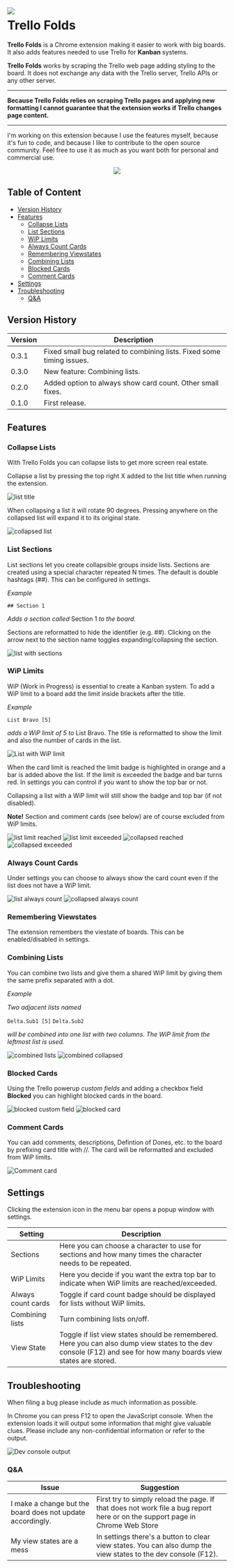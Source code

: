 <img style="float: left; margin-right: 10px; top: 15px; position: relative;" src="extension/icons/icon64.png"/>

# Trello Folds <!-- omit in toc -->

**Trello Folds** is a Chrome extension making it easier to work with big boards. It also adds features needed to use Trello for **Kanban** systems.

**Trello Folds** works by scraping the Trello web page adding styling to the board. It does not exchange any data with the Trello server, Trello APIs or any other server.

---

**Because Trello Folds relies on scraping Trello pages and applying new formatting I cannot guarantee that the extension works if Trello changes page content.**

---


I'm working on this extension because I use the features myself, because it's fun to code, and because I like to contribute to the open source community. Feel free to use it as much as you want both for personal and commercial use.

<p align="center">
<a href="https://www.paypal.com/cgi-bin/webscr?cmd=_donations&business=7G3FQTKZUSV66&currency_code=SEK&source=url"><img src="img/PayPal-Donate.png"></a>
</p>

## Table of Content <!-- omit in toc -->

- [Version History](#version-history)
- [Features](#features)
  - [Collapse Lists](#collapse-lists)
  - [List Sections](#list-sections)
  - [WiP Limits](#wip-limits)
  - [Always Count Cards](#always-count-cards)
  - [Remembering Viewstates](#remembering-viewstates)
  - [Combining Lists](#combining-lists)
  - [Blocked Cards](#blocked-cards)
  - [Comment Cards](#comment-cards)
- [Settings](#settings)
- [Troubleshooting](#troubleshooting)
  - [Q&A](#qa)

## Version History

| Version | Description                                                           |
| ------- | --------------------------------------------------------------------- |
| 0.3.1   | Fixed small bug related to combining lists. Fixed some timing issues. |
| 0.3.0   | New feature: Combining lists.                                         |
| 0.2.0   | Added option to always show card count. Other small fixes.            |
| 0.1.0   | First release.                                                        |

## Features

### Collapse Lists

With Trello Folds you can collapse lists to get more screen real estate.

Collapse a list by pressing the top right X added to the list title when running the extension.

![list title](img/list-title.png)

When collapsing a list it will rotate 90 degrees. Pressing anywhere on the collapsed list will expand it to its original state.

![collapsed list](img/collapsed-list.png)

### List Sections

List sections let you create collapsible groups inside lists. Sections are created using a special character repeated N times. The default is double hashtags (##). This can be configured in settings.

<!--
<div style="padding: 10px; background-color: #ddd; font-weight: bold;">
    The default character is # repeated 2 times.
</div>
<br/>
-->
*Example*

``## Section 1``

*Adds a section called* Section 1 *to the board.*

Sections are reformatted to hide the identifier (e.g. ##). Clicking on the arrow next to the section name toggles expanding/collapsing the section.

![list with sections](img/list-with-sections.png)

### WiP Limits

WiP (Work in Progress) is essential to create a Kanban system. To add a WiP limit to a board add the limit inside brackets after the title.

*Example*

``List Bravo [5]``

*adds a WiP limit of 5 to* List Bravo. The title is reformatted to show the limit and also the number of cards in the list.

![List with WiP limit](img/list-with-limit.png)

When the card limit is reached the limit badge is highlighted in orange and a bar is added above the list. If the limit is exceeded the badge and bar turns red. In settings you can control if you want to show the top bar or not.

Collapsing a list with a WiP limit will still show the badge and top bar (if not disabled).

**Note!** Section and comment cards (see below) are of course excluded from WiP limits.

![list limit reached](img/list-with-limit-reached.png)
![list limit exceeded](img/list-with-limit-exceeded.png)
![collapsed reached](img/collapsed-with-wip-reached.png)
![collapsed exceeded](img/collapsed-with-wip-exceeded.png)

### Always Count Cards

Under settings you can choose to always show the card count even if the list does not have a WiP limit.

![list always count](img/list-always-count.png)
![collapsed always count](img/collapsed-always-count.png)

### Remembering Viewstates

The extension remembers the viestate of boards. This can be enabled/disabled in settings.

### Combining Lists

You can combine two lists and give them a shared WiP limit by giving them the same prefix separated with a dot. 

*Example*

*Two adjacent lists named*

``Delta.Sub1 [5]``
``Delta.Sub2``

*will be combined into one list with two columns. The WiP limit from the leftmost list is used.*

![combined lists](img/combined-list-with-limit.png)
![combined collapsed](img/combined-list-collapsed.png)

### Blocked Cards

Using the Trello powerup *custom fields* and adding a checkbox field **Blocked** you can highlight blocked cards in the board.

![blocked custom field](img/custom-field-blocked.png)
![blocked card](img/blocked-card.png)

### Comment Cards

You can add comments, descriptions, Defintion of Dones, etc. to the board by prefixing
card title with //. The card will be reformatted and excluded from WiP limits.

![Comment card](img/comment-card.png)

## Settings

Clicking the extension icon in the menu bar opens a popup window with settings.

| Setting            | Description                                                                                                                                                      |
| ------------------ | ---------------------------------------------------------------------------------------------------------------------------------------------------------------- |
| Sections           | Here you can choose a character to use for sections and how many times the character needs to be repeated.                                                       |
| WiP Limits         | Here you decide if you want the extra top bar to indicate when WiP limits are reached/exceeded.                                                                  |
| Always count cards | Toggle if card count badge should be displayed for lists without WiP limits.                                                                                     |
| Combining lists    | Turn combining lists on/off.                                                                                                                                     |
| View State         | Toggle if list view states should be remembered. Here you can also dump view states to the dev console (F12) and see for how many boards view states are stored. |

## Troubleshooting

When filing a bug please include as much information as possible.

In Chrome you can press F12 to open the JavaScript console. When the extension loads it will output some information that might give valuable clues. Please include any non-confidential information or refer to the output.

![Dev console output](img/dev-console-output.png)

### Q&A

| Issue                                                      | Suggestion                                                                                                                   |
| ---------------------------------------------------------- | ---------------------------------------------------------------------------------------------------------------------------- |
| I make a change but the board does not update accordingly. | First try to simply reload the page. If that does not work file a bug report here or on the support page in Chrome Web Store |
| My view states are a mess                                  | In settings there's a button to clear view states. You can also dump the view states to the dev console (F12).               |

